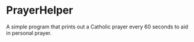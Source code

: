 # PrayerHelper
A simple program that prints out a Catholic prayer every 60 seconds to aid in personal prayer.
